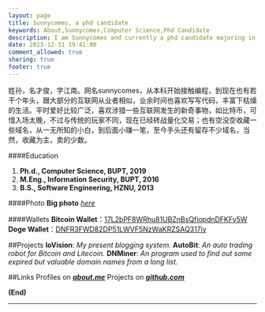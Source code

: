 ```yaml
---
layout: page
title: Sunnycomes, a phd candidate
keywords: About,Sunnycomes,Computer Science,Phd Candidate
description: I am Sunnycomes and currently a phd candidate majoring in Computer Science at BUPT.
date: 2013-12-31 19:41:00
comment_allowed: true
sharing: true
footer: true
---
```


姓孙，名才俊，字江南。网名sunnycomes，从本科开始接触编程，到现在也有若干个年头，跟大部分的互联网从业者相似，业余时间也喜欢写写代码，丰富下枯燥的生活。平时爱好比较广泛，喜欢涉猎一些互联网发生的新奇事物，如比特币，可惜入场太晚，不过与传统的玩家不同，现在已经转战量化交易；也有空没空收藏一些域名，从一无所知的小白，到后面小赚一笔，至今手头还有留存不少域名，当然，收藏为主，卖的少数。

####Education
1. **Ph.d., Computer Science, BUPT, 2019**
1. **M.Eng., Information Security, BUPT, 2016**
1. **B.S., Software Engineering, HZNU, 2013**

####Photo
**Big photo** *[here](https://dn-iovi.qbox.me/me.png)*

####Wallets
**Bitcoin Wallet**：<a href="https://blockchain.info/address/17L2bPF8WRhu81UBZnBsQfiopdnDFKFv5W" target="_blank">17L2bPF8WRhu81UBZnBsQfiopdnDFKFv5W</a>
**Doge Wallet**：<a href="https://dogechain.info/address/DNFR3FWD82DP51LWVF5NzWaKRZSAQ317iy" target="_blank">DNFR3FWD82DP51LWVF5NzWaKRZSAQ317iy</a>

##Projects
**IoVision**: *My present blogging system.*
**AutoBit**: *An auto trading robot for Bitcoin and Litecoin.*
**DNMiner**: *An program used to find out some expired but valuable domain names from a long list.*

##Links
Profiles on ***[about.me](http://www.about.me/sunnycomes)***
Projects on ***[github.com](http://www.github.com/sunnycomes)***

**(End)**

-----------------
<br/>
